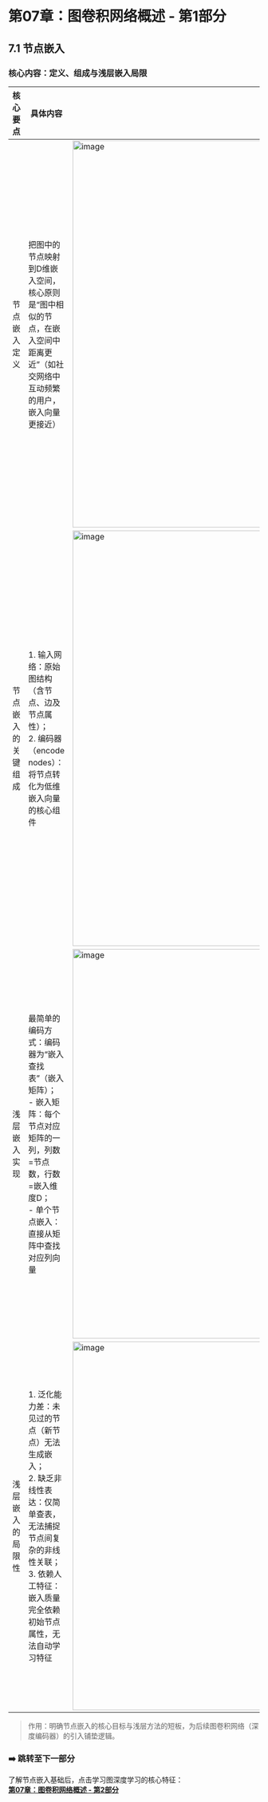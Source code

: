 # 第07章：图卷积网络概述 - 第1部分
## 7.1 节点嵌入
### 核心内容：定义、组成与浅层嵌入局限  
| 核心要点       | 具体内容                                                                 | 图示文字解释                    |
|----------------|--------------------------------------------------------------------------|-------------------------------------------------------|
| 节点嵌入定义   | 把图中的节点映射到D维嵌入空间，核心原则是“图中相似的节点，在嵌入空间中距离更近”（如社交网络中互动频繁的用户，嵌入向量更接近） |<img width="1453" height="776" alt="image" src="https://github.com/user-attachments/assets/e578a6b9-c4ce-4341-8693-4a2d6304619b" /> |
| 节点嵌入的关键组成 | 1. 输入网络：原始图结构（含节点、边及节点属性）；<br>2. 编码器（encode nodes）：将节点转化为低维嵌入向量的核心组件 |<img width="1535" height="833" alt="image" src="https://github.com/user-attachments/assets/941bb484-59d0-49c1-b27a-fa707ca6802d" /> |
| 浅层嵌入实现   | 最简单的编码方式：编码器为“嵌入查找表”（嵌入矩阵）；<br> - 嵌入矩阵：每个节点对应矩阵的一列，列数=节点数，行数=嵌入维度D；<br> - 单个节点嵌入：直接从矩阵中查找对应列向量 | <img width="1528" height="781" alt="image" src="https://github.com/user-attachments/assets/119a8a17-61ad-478d-a9c5-3d9129049b9b" />|
| 浅层嵌入的局限性 | 1. 泛化能力差：未见过的节点（新节点）无法生成嵌入；<br>2. 缺乏非线性表达：仅简单查表，无法捕捉节点间复杂的非线性关联；<br>3. 依赖人工特征：嵌入质量完全依赖初始节点属性，无法自动学习特征 | <img width="1372" height="739" alt="image" src="https://github.com/user-attachments/assets/c424ef14-4417-44af-a5a9-749875549a4b" /> |

> 作用：明确节点嵌入的核心目标与浅层方法的短板，为后续图卷积网络（深度编码器）的引入铺垫逻辑。  

### ➡️ 跳转至下一部分  
了解节点嵌入基础后，点击学习图深度学习的核心特征：  
**[第07章：图卷积网络概述 - 第2部分](chter02.md)**
